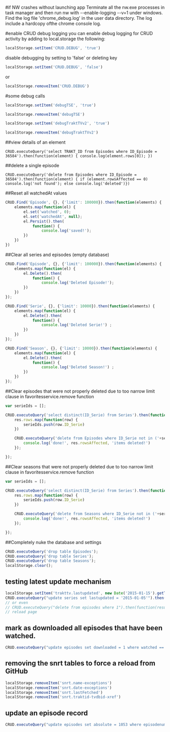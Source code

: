 #if NW crashes without launching app
 Terminate all the nw.exe processes in task manager and then run nw with --enable-logging --v=1 under windows.
 Find the log file 'chrome_debug.log' in the user data directory.
 The log include a hardcopy ofthe chrome console log.

#enable CRUD debug logging
you can enable debug logging for CRUD activity by adding to local.storage the following:
```javascript
localStorage.setItem('CRUD.DEBUG', 'true')
```
disable debugging by setting to 'false' or deleting key
```javascript
localStorage.setItem('CRUD.DEBUG', 'false')
```
or
```javascript
localStorage.removeItem('CRUD.DEBUG')
```

#some debug calls
```javascript
localStorage.setItem('debugTSE', 'true')
```
```javascript
localStorage.removeItem('debugTSE')
```
```javascript
localStorage.setItem('debugTraktTVv2', 'true')
```
```javascript
localStorage.removeItem('debugTraktTVv2')
```
##view details of an element
```
CRUD.executeQuery('select TRAKT_ID from Episodes where ID_Episode = 36584').then(function(element) { console.log(element.rows[0]); })
```

##delete a single episode
```
CRUD.executeQuery('delete from Episodes where ID_Episode = 36584').then(function(element) { if (element.rowsAffected == 0) console.log('not found'); else console.log('deleted')})
```

##Reset all watchedAt values
```javascript
CRUD.Find('Episode', {}, {'limit': 100000}).then(function(elements) {
    elements.map(function(el) {
        el.set('watched', 0);
        el.set('watchedAt', null);
        el.Persist().then(
            function() {
                console.log('saved!');
        })
    })
})
```

##Clear all series and episodes (empty database)

```javascript
CRUD.Find('Episode', {}, {'limit': 100000}).then(function(elements) {
    elements.map(function(el) {
        el.Delete().then(
            function() {
                console.log('Deleted Episode!');
        })
    })
});

CRUD.Find('Serie', {}, {'limit': 10000}).then(function(elements) {
    elements.map(function(el) {
        el.Delete().then(
            function() {
                console.log('Deleted Serie!') ;
        })
    })
});

CRUD.Find('Season', {}, {'limit': 10000}).then(function(elements) {
    elements.map(function(el) {
        el.Delete().then(
            function() {
                console.log('Deleted Season!') ;
        })
    })
});
```

##Clear episodes that were not properly deleted due to too narrow limit clause in favoritesservice.remove function
```javascript
var serieIds = [];

CRUD.executeQuery('select distinct(ID_Serie) from Series').then(function(res) {
    res.rows.map(function(row) {
        serieIds.push(row.ID_Serie)
    })

    CRUD.executeQuery('delete from Episodes where ID_Serie not in ('+serieIds.join(',')+') ').then(function(res) {
        console.log('done!', res.rowsAffected, 'items deleted!')
    });

});
```

##Clear seasons that were not properly deleted due to too narrow limit clause in favoritesservice.remove function
```javascript
var serieIds = [];

CRUD.executeQuery('select distinct(ID_Serie) from Series').then(function(res) {
    res.rows.map(function(row) {
        serieIds.push(row.ID_Serie)
    })

    CRUD.executeQuery('delete from Seasons where ID_Serie not in ('+serieIds.join(',')+') ').then(function(res) {
        console.log('done!', res.rowsAffected, 'items deleted!')
    });

});
```

##Completely nuke the database and settings

```javascript
CRUD.executeQuery('drop table Episodes');
CRUD.executeQuery('drop table Series');
CRUD.executeQuery('drop table Seasons');
localStorage.clear();
```

## testing latest update mechanism

```javascript
localStorage.setItem('trakttv.lastupdated', new Date('2015-01-15').getTime())
CRUD.executeQuery("update series set lastupdated = '2015-01-05'").then(function(result) { console.log(result); })
// or even
// CRUD.executeQuery("delete from episodes where 1").then(function(result) { console.log(result); })
// reload page
```
## mark as downloaded all episodes that have been watched.

```javascript
CRUD.executeQuery("update episodes set downloaded = 1 where watched == 1").then(function(result) { console.log(result); })
```

## removing the snrt tables to force a reload from GitHub

```javascript
localStorage.removeItem('snrt.name-exceptions')
localStorage.removeItem('snrt.date-exceptions')
localStorage.removeItem('snrt.lastFetched')
localStorage.removeItem('snrt.traktid-tvdbid-xref')
```

## update an episode record
```javascript
CRUD.executeQuery("update episodes set absolute = 1053 where episodenumber == 1053 and seasonnumber == 21").then(function(result) { console.log(result); })
```
